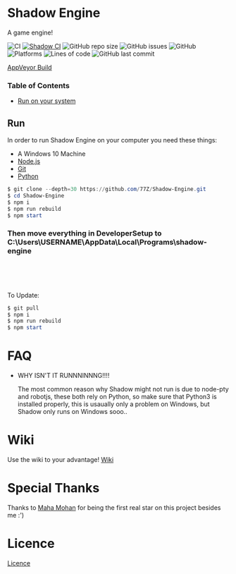 # Shadow Engine

 A game engine!

![CI](https://ci.appveyor.com/api/projects/status/github/77Z/Shadow-Engine?branch=master&svg=true)
[![Shadow CI](https://github.com/77Z/Shadow-Engine/actions/workflows/ShadowEngineCI.yml/badge.svg)](https://github.com/77Z/Shadow-Engine/actions/workflows/ShadowEngineCI.yml)
![GitHub repo size](https://img.shields.io/github/repo-size/77Z/Shadow-Engine)
![GitHub issues](https://img.shields.io/github/issues/77Z/Shadow-Engine)
![GitHub](https://img.shields.io/github/license/77Z/Shadow-Engine)
![Platforms](https://img.shields.io/badge/Platforms-Win-green)
![Lines of code](https://img.shields.io/tokei/lines/github/77Z/Shadow-Engine)
![GitHub last commit](https://img.shields.io/github/last-commit/77Z/Shadow-Engine)

[AppVeyor Build](https://ci.appveyor.com/project/77Z/Shadow-Engine)

### Table of Contents

- [Run on your system](https://github.com/77Z/Shadow-Engine#Run)


## Run

In order to run Shadow Engine on your computer you need these things:

- A Windows 10 Machine
- [Node.js](https://nodejs.org "Node.js")
- [Git](https://git-scm.com/)
- [Python](https://python.org)

```PowerShell
$ git clone --depth=30 https://github.com/77Z/Shadow-Engine.git
$ cd Shadow-Engine
$ npm i
$ npm run rebuild
$ npm start
```

### Then move everything in DeveloperSetup to C:\Users\USERNAME\AppData\Local\Programs\shadow-engine

<br>
<br>
<br>

To Update:

```PowerShell
$ git pull
$ npm i
$ npm run rebuild
$ npm start
```

# FAQ

- WHY ISN'T IT RUNNNINNNG!!!!

    The most common reason why Shadow might not run is due to node-pty and robotjs, these both rely on Python, so make sure that Python3 is installed properly, this is usaually only a problem on Windows, but Shadow only runs on Windows sooo..

# Wiki

Use the wiki to your advantage!
[Wiki](https://github.com/77Z/Shadow-Engine/wiki)

# Special Thanks
Thanks to [Maha Mohan](https://github.com/MahaMohan) for being the first real star on this project besides me :')

# Licence

[Licence](https://github.com/77Z/Shadow-Engine/blob/master/LICENSE)
